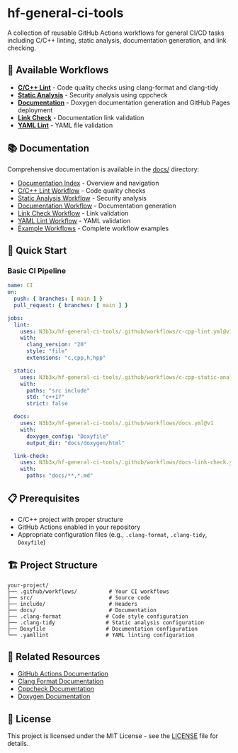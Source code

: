 # hf-general-ci-tools

A collection of reusable GitHub Actions workflows for general CI/CD tasks including C/C++ linting, static analysis, documentation generation, and link checking.

## 🚀 Available Workflows

- **[C/C++ Lint](.github/workflows/c-cpp-lint.yml)** - Code quality checks using clang-format and clang-tidy
- **[Static Analysis](.github/workflows/c-cpp-static-analysis.yml)** - Security analysis using cppcheck
- **[Documentation](.github/workflows/docs.yml)** - Doxygen documentation generation and GitHub Pages deployment
- **[Link Check](.github/workflows/docs-link-check.yml)** - Documentation link validation
- **[YAML Lint](.github/workflows/yamllint.yml)** - YAML file validation

## 📚 Documentation

Comprehensive documentation is available in the [docs/](docs/) directory:

- [Documentation Index](docs/index.md) - Overview and navigation
- [C/C++ Lint Workflow](docs/lint-workflow.md) - Code quality checks
- [Static Analysis Workflow](docs/static-analysis-workflow.md) - Security analysis
- [Documentation Workflow](docs/docs-workflow.md) - Documentation generation
- [Link Check Workflow](docs/link-check-workflow.md) - Link validation
- [YAML Lint Workflow](docs/yamllint-workflow.md) - YAML validation
- [Example Workflows](docs/example-workflows.md) - Complete workflow examples

## 🔧 Quick Start

### Basic CI Pipeline

```yaml
name: CI
on:
  push: { branches: [ main ] }
  pull_request: { branches: [ main ] }

jobs:
  lint:
    uses: N3b3x/hf-general-ci-tools/.github/workflows/c-cpp-lint.yml@v1
    with:
      clang_version: "20"
      style: "file"
      extensions: "c,cpp,h,hpp"

  static:
    uses: N3b3x/hf-general-ci-tools/.github/workflows/c-cpp-static-analysis.yml@v1
    with:
      paths: "src include"
      std: "c++17"
      strict: false

  docs:
    uses: N3b3x/hf-general-ci-tools/.github/workflows/docs.yml@v1
    with:
      doxygen_config: "Doxyfile"
      output_dir: "docs/doxygen/html"

  link-check:
    uses: N3b3x/hf-general-ci-tools/.github/workflows/docs-link-check.yml@v1
    with:
      paths: "docs/**,*.md"
```

## 📋 Prerequisites

- C/C++ project with proper structure
- GitHub Actions enabled in your repository
- Appropriate configuration files (e.g., `.clang-format`, `.clang-tidy`, `Doxyfile`)

## 🏗️ Project Structure

```
your-project/
├── .github/workflows/          # Your CI workflows
├── src/                        # Source code
├── include/                    # Headers
├── docs/                       # Documentation
├── .clang-format              # Code style configuration
├── .clang-tidy                # Static analysis configuration
├── Doxyfile                   # Documentation configuration
└── .yamllint                  # YAML linting configuration
```

## 🔗 Related Resources

- [GitHub Actions Documentation](https://docs.github.com/en/actions)
- [Clang Format Documentation](https://clang.llvm.org/docs/ClangFormat.html)
- [Cppcheck Documentation](https://cppcheck.sourceforge.io/)
- [Doxygen Documentation](https://www.doxygen.nl/)

## 📄 License

This project is licensed under the MIT License - see the [LICENSE](LICENSE) file for details.
